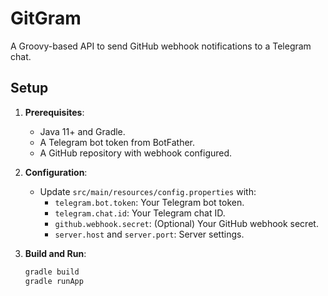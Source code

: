 # GitGram

A Groovy-based API to send GitHub webhook notifications to a Telegram chat.

## Setup
1. **Prerequisites**:
   - Java 11+ and Gradle.
   - A Telegram bot token from BotFather.
   - A GitHub repository with webhook configured.

2. **Configuration**:
   - Update `src/main/resources/config.properties` with:
     - `telegram.bot.token`: Your Telegram bot token.
     - `telegram.chat.id`: Your Telegram chat ID.
     - `github.webhook.secret`: (Optional) Your GitHub webhook secret.
     - `server.host` and `server.port`: Server settings.

3. **Build and Run**:
   ```bash
   gradle build
   gradle runApp
